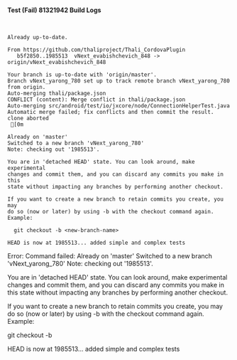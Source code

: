#### Test (Fail) 81321942 Build Logs


```


```

```
Already up-to-date.

From https://github.com/thaliproject/Thali_CordovaPlugin
   b5f2850..1985513  vNext_evabishchevich_848 -> origin/vNext_evabishchevich_848

```

```
Your branch is up-to-date with 'origin/master'.
Branch vNext_yarong_780 set up to track remote branch vNext_yarong_780 from origin.
Auto-merging thali/package.json
CONFLICT (content): Merge conflict in thali/package.json
Auto-merging src/android/test/io/jxcore/node/ConnectionHelperTest.java
Automatic merge failed; fix conflicts and then commit the result.
clone aborted
 [0m

Already on 'master'
Switched to a new branch 'vNext_yarong_780'
Note: checking out '1985513'.

You are in 'detached HEAD' state. You can look around, make experimental
changes and commit them, and you can discard any commits you make in this
state without impacting any branches by performing another checkout.

If you want to create a new branch to retain commits you create, you may
do so (now or later) by using -b with the checkout command again. Example:

  git checkout -b <new-branch-name>

HEAD is now at 1985513... added simple and complex tests

```

Error: Command failed: Already on 'master'
Switched to a new branch 'vNext_yarong_780'
Note: checking out '1985513'.

You are in 'detached HEAD' state. You can look around, make experimental
changes and commit them, and you can discard any commits you make in this
state without impacting any branches by performing another checkout.

If you want to create a new branch to retain commits you create, you may
do so (now or later) by using -b with the checkout command again. Example:

  git checkout -b <new-branch-name>

HEAD is now at 1985513... added simple and complex tests
